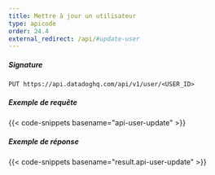 ```yaml
---
title: Mettre à jour un utilisateur
type: apicode
order: 24.4
external_redirect: /api/#update-user
---
```


##### Signature
`PUT https://api.datadoghq.com/api/v1/user/<USER_ID>`
##### Exemple de requête
{{< code-snippets basename="api-user-update" >}}
##### Exemple de réponse
{{< code-snippets basename="result.api-user-update" >}}

